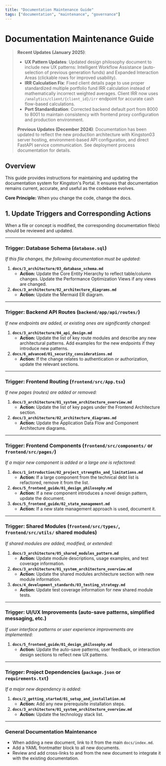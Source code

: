 ```yaml
---
title: "Documentation Maintenance Guide"
tags: ["documentation", "maintenance", "governance"]
---
```


# Documentation Maintenance Guide

> **Recent Updates (January 2025)**: 
> - **UX Pattern Updates**: Updated design philosophy document to include new UX patterns: Intelligent Workflow Assistance (auto-selection of previous generation funds) and Expanded Interaction Areas (clickable rows for improved usability).
> - **IRR Calculation Fix**: Fixed client details page to use proper standardized multiple portfolio fund IRR calculation instead of mathematically incorrect weighted averages. Client IRR now uses `/analytics/client/{client_id}/irr` endpoint for accurate cash flow-based calculations.
> - **Port Standardization**: Corrected backend default port from 8000 to 8001 to maintain consistency with frontend proxy configuration and production environment.
> 
> **Previous Updates (December 2024)**: Documentation has been updated to reflect the new production architecture with Kingston03 server hosting, environment-based API configuration, and direct FastAPI service communication. See deployment process documentation for details.

## Overview

This guide provides instructions for maintaining and updating the documentation system for Kingston's Portal. It ensures that documentation remains current, accurate, and useful as the codebase evolves.

**Core Principle:** When you change the code, change the docs.

## 1. Update Triggers and Corresponding Actions

When a file or concept is modified, the corresponding documentation file(s) should be reviewed and updated.

---

### **Trigger: Database Schema (`database.sql`)**
*If this file changes, the following documentation must be updated:*

1.  **`docs/3_architecture/03_database_schema.md`**
    - **Action:** Update the Core Entity Hierarchy to reflect table/column changes. Update the Performance Optimization Views if any views are changed.
2.  **`docs/3_architecture/02_architecture_diagrams.md`**
    - **Action:** Update the Mermaid ER diagram.

---

### **Trigger: Backend API Routes (`backend/app/api/routes/`)**
*If new endpoints are added, or existing ones are significantly changed:*

1.  **`docs/3_architecture/04_api_design.md`**
    - **Action:** Update the list of key route modules and describe any new architectural patterns. Add examples for the new endpoints if they introduce new patterns.
2.  **`docs/6_advanced/01_security_considerations.md`**
    - **Action:** If the change relates to authentication or authorization, update the relevant sections.

---

### **Trigger: Frontend Routing (`frontend/src/App.tsx`)**
*If new pages (routes) are added or removed:*

1.  **`docs/3_architecture/01_system_architecture_overview.md`**
    - **Action:** Update the list of key pages under the Frontend Architecture section.
2.  **`docs/3_architecture/02_architecture_diagrams.md`**
    - **Action:** Update the Application Data Flow and Component Architecture diagrams.

---

### **Trigger: Frontend Components (`frontend/src/components/` or `frontend/src/pages/`)**
*If a major new component is added or a large one is refactored:*

1.  **`docs/1_introduction/02_project_strengths_and_limitations.md`**
    - **Action:** If a large component from the technical debt list is refactored, remove it from the list.
2.  **`docs/5_frontend_guide/01_design_philosophy.md`**
    - **Action:** If a new component introduces a novel design pattern, update the document.
3.  **`docs/5_frontend_guide/02_state_management.md`**
    - **Action:** If a new state management approach is used, document it.

---

### **Trigger: Shared Modules (`frontend/src/types/`, `frontend/src/utils/` shared modules)**
*If shared modules are added, modified, or extended:*

1.  **`docs/3_architecture/05_shared_modules_pattern.md`**
    - **Action:** Update module descriptions, usage examples, and test coverage information.
2.  **`docs/3_architecture/01_system_architecture_overview.md`**
    - **Action:** Update the shared modules architecture section with new module information.
3.  **`docs/4_development_standards/03_testing_strategy.md`**
    - **Action:** Update test coverage information for new shared module tests.

---

### **Trigger: UI/UX Improvements (auto-save patterns, simplified messaging, etc.)**
*If user interface patterns or user experience improvements are implemented:*

1.  **`docs/5_frontend_guide/01_design_philosophy.md`**
    - **Action:** Update the auto-save patterns, user feedback, or interaction design sections to reflect new UX patterns.

---

### **Trigger: Project Dependencies (`package.json` or `requirements.txt`)**
*If a major new dependency is added:*

1.  **`docs/2_getting_started/01_setup_and_installation.md`**
    - **Action:** Add any new prerequisite installation steps.
2.  **`docs/3_architecture/01_system_architecture_overview.md`**
    - **Action:** Update the technology stack list.

---

### **General Documentation Maintenance**
- When adding a new document, link to it from the main `docs/index.md`.
- Add a YAML frontmatter block to all new documents.
- Review and add cross-links to and from the new document to integrate it with the existing documentation. 